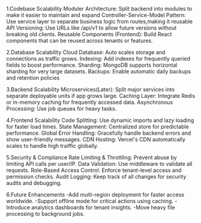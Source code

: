 1.Codebase Scalability
	Moduler Architecture: Split backend into modules to make it easier to maintain and expand
	Controller-Service-Model Pattern: Use service layer to separate business logic from routes,making it reusable
	API Versioning: Use URLs like /api/v1 to allow future versions without breaking old clients.
	Reusable Components (Frontend): Build React components that can be reused across tenants or features.
	
2.Database Scalability
	Cloud Database: Auto scales storage and connections as traffic grows.
	Indexing: Add indexes for frequently queried fields to boost performance.
	Sharding: MongoDB supports horizontal sharding for very large datasets.
	Backups: Enable automatic daily backups and retention policies
	
3.Backend Scalability
	Microservices(Later): Split major services into separate deployable units if app grows large.
	Caching Layer: Integrate Redis or in-memory caching for frequently accessed data.
	Asynchronous Processing: Use job queues for heavy tasks.
	
4.Frontend Scalability
	Code Splitting: Use dynamic imports and lazy loading for faster load times.
	State Management: Centralized store for predictable performance.
	Global Error Handling: Gracefully handle backend errors and show user-friendly messages.
	CDN Hosting: Vercel's CDN automatically scales to handle high traiffic globally.

5.Security & Compliance
	Rate Limiting & Throttling: Prevent abuse by limiting API calls per user/IP.
	Data Validation: Use middleware to validate all requests.
	Role-Based Access Control: Enforce tenant-level access and permission checks.
	Audit Logging: Keep track of all changes for security audits and debugging.

6.Future Enhancements
	-Add multi-region deployment for faster access worldwide.
	-Support offline mode for critical actions using caching.
	-Introduce analytics dashboards for tenant insights.
	-Move heavy file processing to background jobs.
	